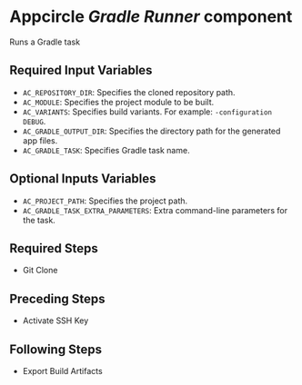 # Appcircle _Gradle Runner_ component

Runs a Gradle task

## Required Input Variables

- `AC_REPOSITORY_DIR`: Specifies the cloned repository path.
- `AC_MODULE`: Specifies the project module to be built.
- `AC_VARIANTS`: Specifies build variants. For example: `-configuration DEBUG`.
- `AC_GRADLE_OUTPUT_DIR`: Specifies the directory path for the generated app files.
- `AC_GRADLE_TASK`: Specifies Gradle task name.

## Optional Inputs Variables

- `AC_PROJECT_PATH`: Specifies the project path.
- `AC_GRADLE_TASK_EXTRA_PARAMETERS`: Extra command-line parameters for the task.

## Required Steps

-  Git Clone

## Preceding Steps

-  Activate SSH Key

## Following Steps

-  Export Build Artifacts

